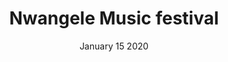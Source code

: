---
layout: single_gallery_page
title: Nwangele Music festival
description: Nwangele music carnival cant stop and we find ourselves running through the red lights
photographer: Adanne Gbamela
date: January 15 2020
photographer: Adanne Gbamela
tags: Concert
cover-image: /gallery/nwangele-music-festival/untitled00.png
album-name: nwangele-music-festival
images:
    - image: gallery/nwangele-music-festival/untitled00.png
      title: Art Psycophants
    - image: gallery/nwangele-music-festival/untitled0.png
      title: Airplane
    - image: gallery/nwangele-music-festival/untitled-1.png
      title: Worker
    - image: gallery/nwangele-music-festival/untitled2.png
      title: shops
---
